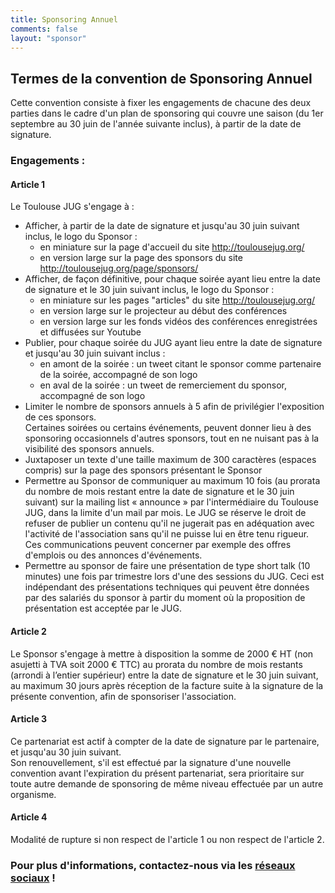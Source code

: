 ```yaml
---
title: Sponsoring Annuel
comments: false
layout: "sponsor"
---
```


## Termes de la convention de Sponsoring Annuel

Cette convention consiste à fixer les engagements de chacune des deux parties
dans le cadre d'un plan de sponsoring qui couvre une saison (du 1er
septembre au 30 juin de l'année suivante inclus), à partir de la date de signature.

### Engagements :

#### Article 1

Le Toulouse JUG s'engage à :

* Afficher, à partir de la date de signature et jusqu'au 30 juin suivant inclus, le logo du Sponsor :
  * en miniature sur la page d'accueil du site http://toulousejug.org/
  * en version large sur la page des sponsors du site http://toulousejug.org/page/sponsors/
* Afficher, de façon définitive, pour chaque soirée ayant lieu entre la date de signature et le 30 juin suivant inclus, le logo du Sponsor :
  * en miniature sur les pages "articles" du site http://toulousejug.org/
  * en version large sur le projecteur au début des conférences
  * en version large sur les fonds vidéos des conférences enregistrées et diffusées sur Youtube
* Publier, pour chaque soirée du JUG ayant lieu entre la date de signature et jusqu'au 30 juin suivant inclus :
  * en amont de la soirée : un tweet citant le sponsor comme partenaire de la soirée, accompagné de son logo
  * en aval de la soirée : un tweet de remerciement du sponsor, accompagné de son logo
* Limiter le nombre de sponsors annuels à 5 afin de privilégier l'exposition de ces
  sponsors.  
  Certaines soirées ou certains événements, peuvent donner lieu à des sponsoring
  occasionnels d'autres sponsors, tout en ne nuisant pas à la visibilité des sponsors annuels.
* Juxtaposer un texte d'une taille maximum de 300 caractères (espaces compris) sur la
  page des sponsors présentant le Sponsor
* Permettre au Sponsor de communiquer au maximum 10 fois (au prorata du nombre de mois restant
  entre la date de signature et le 30 juin suivant) sur la mailing list « announce »
  par l'intermédiaire du Toulouse JUG, dans la limite d'un mail par mois. Le JUG se
  réserve le droit de refuser de publier un contenu qu'il ne jugerait pas en adéquation
  avec l'activité de l'association sans qu'il ne puisse lui en être tenu rigueur. Ces
  communications peuvent concerner par exemple des offres d'emplois ou des annonces
  d'événements.
* Permettre au sponsor de faire une présentation de type short talk (10 minutes) une
  fois par trimestre lors d'une des sessions du JUG. Ceci est indépendant des
  présentations techniques qui peuvent être données par des salariés du sponsor à
  partir du moment où la proposition de présentation est acceptée par le JUG.

#### Article 2

Le Sponsor s'engage à mettre à disposition la somme de 2000 € HT (non asujetti à TVA
soit 2000 € TTC) au prorata du nombre de mois restants (arrondi à l’entier supérieur)
entre la date de signature et le 30 juin suivant, au maximum 30 jours après réception
de la facture suite à la signature de la présente convention, afin de sponsoriser
l'association.

#### Article 3

Ce partenariat est actif à compter de la date de signature par le partenaire, et
jusqu'au 30 juin suivant.  
Son renouvellement, s'il est effectué par la signature d'une nouvelle convention avant
l'expiration du présent partenariat, sera prioritaire sur toute autre demande de
sponsoring de même niveau effectuée par un autre organisme.

#### Article 4

Modalité de rupture si non respect de l'article 1 ou non respect de l'article 2.

### Pour plus d'informations, contactez-nous via les [réseaux sociaux](https://twitter.com/messages/212167328-4893023609) !